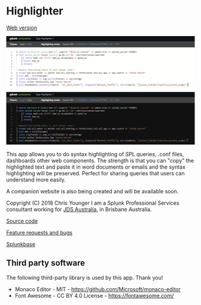 # Highlighter

[Web version](https://chrisyounger.github.io/highlighter/appserver/static/)

![screenshot_light](static/screenshot_light.png)
![screenshot_dark](static/screenshot_dark.png)

This app allows you to do syntax highlighting of SPL queries, .conf files, dashboards other web components.
The strength is that you can "copy" the highlighted text and paste it in word documents or emails and the 
syntax highlighting will be preserved. Perfect for sharing queries that users can understand more easily.

A companion website is also being created and will be available soon.


Copyright (C) 2018 Chris Younger
I am a Splunk Professional Services consultant working for [JDS Australia](https://www.jds.net.au), in Brisbane Australia. 


[Source code](https://github.com/ChrisYounger/highlighter)

[Feature requests and bugs](https://github.com/ChrisYounger/highlighter/issues)

[Splunkbase](https://splunkbase.splunk.com/app/TODO/)



  
## Third party software

The following third-party library is used by this app. Thank you!

* Monaco Editor - MIT - https://github.com/Microsoft/monaco-editor
* Font Awesome - CC BY 4.0 License - https://fontawesome.com/

